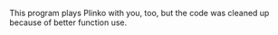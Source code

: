 This program plays Plinko with you, too, but the code was cleaned up because of better function use.